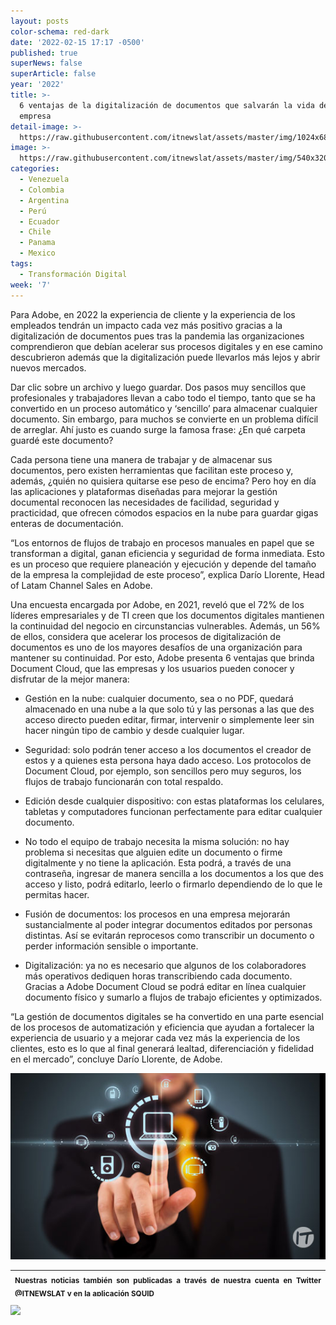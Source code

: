 ```yaml
---
layout: posts
color-schema: red-dark
date: '2022-02-15 17:17 -0500'
published: true
superNews: false
superArticle: false
year: '2022'
title: >-
  6 ventajas de la digitalización de documentos que salvarán la vida de una
  empresa
detail-image: >-
  https://raw.githubusercontent.com/itnewslat/assets/master/img/1024x680/Digitalizacion-g.jpg
image: >-
  https://raw.githubusercontent.com/itnewslat/assets/master/img/540x320/Digitalizacion-p.jpg
categories:
  - Venezuela
  - Colombia
  - Argentina
  - Perú
  - Ecuador
  - Chile
  - Panama
  - Mexico
tags:
  - Transformación Digital
week: '7'
---
```

Para Adobe, en 2022 la experiencia de cliente y la experiencia de los empleados tendrán un impacto cada vez más positivo gracias a la digitalización de documentos pues tras la pandemia las organizaciones comprendieron que debían acelerar sus procesos digitales y en ese camino descubrieron además que la digitalización puede llevarlos más lejos y abrir nuevos mercados.

Dar clic sobre un archivo y luego guardar. Dos pasos muy sencillos que profesionales y trabajadores llevan a cabo todo el tiempo, tanto que se ha convertido en un proceso automático y ‘sencillo’ para almacenar cualquier documento. Sin embargo, para muchos se convierte en un problema difícil de arreglar. Ahí justo es cuando surge la famosa frase: ¿En qué carpeta guardé este documento?

Cada persona tiene una manera de trabajar y de almacenar sus documentos, pero existen herramientas que facilitan este proceso y, además, ¿quién no quisiera quitarse ese peso de encima? Pero hoy en día las aplicaciones y plataformas diseñadas para mejorar la gestión documental reconocen las necesidades de facilidad, seguridad y practicidad, que ofrecen cómodos espacios en la nube para guardar gigas enteras de documentación.

“Los entornos de flujos de trabajo en procesos manuales en papel que se transforman a digital, ganan eficiencia y seguridad de forma inmediata. Esto es un proceso que requiere planeación y ejecución y depende del tamaño de la empresa la complejidad de este proceso”, explica Darío Llorente, Head of Latam Channel Sales en Adobe.

Una encuesta encargada por Adobe, en 2021, reveló que el 72% de los líderes empresariales y de TI creen que los documentos digitales mantienen la continuidad del negocio en circunstancias vulnerables. Además, un 56% de ellos, considera que acelerar los procesos de digitalización de documentos es uno de los mayores desafíos de una organización para mantener su continuidad. Por esto, Adobe presenta 6 ventajas que brinda Document Cloud, que las empresas y los usuarios pueden conocer y disfrutar de la mejor manera: 

- Gestión en la nube: cualquier documento, sea o no PDF, quedará almacenado en una nube a la que solo tú y las personas a las que des acceso directo pueden editar, firmar, intervenir o simplemente leer sin hacer ningún tipo de cambio y desde cualquier lugar.

- Seguridad: solo podrán tener acceso a los documentos el creador de estos y a quienes esta persona haya dado acceso. Los protocolos de Document Cloud, por ejemplo, son sencillos pero muy seguros, los flujos de trabajo funcionarán con total respaldo.

- Edición desde cualquier dispositivo: con estas plataformas los celulares, tabletas y computadores funcionan perfectamente para editar cualquier documento.

- No todo el equipo de trabajo necesita la misma solución: no hay problema si necesitas que alguien edite un documento o firme digitalmente y no tiene la aplicación. Esta podrá, a través de una contraseña, ingresar de manera sencilla a los documentos a los que des acceso y listo, podrá editarlo, leerlo o firmarlo dependiendo de lo que le permitas hacer.

- Fusión de documentos: los procesos en una empresa mejorarán sustancialmente al poder integrar documentos editados por personas distintas. Así se evitarán reprocesos como transcribir un documento o perder información sensible o importante.

- Digitalización: ya no es necesario que algunos de los colaboradores más operativos dediquen horas transcribiendo cada documento. Gracias a Adobe Document Cloud se podrá editar en línea cualquier documento físico y sumarlo a flujos de trabajo eficientes y optimizados.
 

“La gestión de documentos digitales se ha convertido en una parte esencial de los procesos de automatización y eficiencia que ayudan a fortalecer la experiencia de usuario y a mejorar cada vez más la experiencia de los clientes, esto es lo que al final generará lealtad, diferenciación y fidelidad en el mercado”, concluye Darío Llorente, de Adobe.


![](https://raw.githubusercontent.com/itnewslat/assets/master/img/540x320/Digitalizacion-p.jpg)

<table style="height: 42px;" width="569">
<tbody>
<tr>
<td style="text-align: justify;"><sub><strong>Nuestras noticias también son publicadas a través de nuestra cuenta en Twitter <a href="https://twitter.com/itnewslat?lang=es">@ITNEWSLAT</a> y en la aplicación <a href="https://squidapp.co/en/">SQUID</a></strong></sub></td>
</tr>
</tbody>
</table>

<img src="https://tracker.metricool.com/c3po.jpg?hash=56f88a41e39ab42c063cc51676587a04"/>